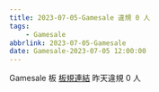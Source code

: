 ```yaml
---
title: 2023-07-05-Gamesale 違規 0 人
tags:
    - Gamesale
abbrlink: 2023-07-05-Gamesale
date: Gamesale-2023-07-05 12:00:00
---
```

Gamesale 板 [板規連結](https://www.ptt.cc/bbs/Gossiping/M.1637425085.A.07D.html)
昨天違規 0 人
